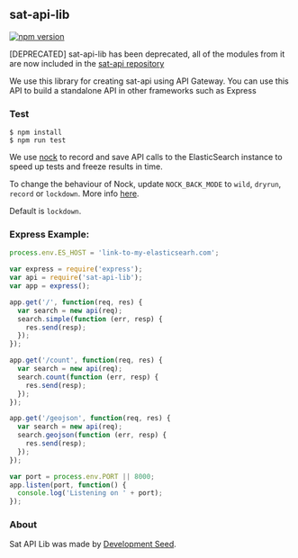 ## sat-api-lib

[![npm version](https://badge.fury.io/js/sat-api-lib.svg)](http://badge.fury.io/js/sat-api-lib)

[DEPRECATED] sat-api-lib has been deprecated, all of the modules from it are now included in the [sat-api repository](https://github.com/sat-utils/sat-api)


We use this library for creating sat-api using API Gateway. You can use this API to build a standalone API in other frameworks such as Express

### Test

    $ npm install
    $ npm run test

We use [nock](https://github.com/node-nock/nock) to record and save API calls to the ElasticSearch instance to speed up tests and freeze results in time.

To change the behaviour of Nock, update `NOCK_BACK_MODE` to `wild`, `dryrun`, `record` or `lockdown`. More info [here](https://github.com/node-nock/nock#modes).

Default is `lockdown`.


### Express Example:

```js
process.env.ES_HOST = 'link-to-my-elasticsearh.com';

var express = require('express');
var api = require('sat-api-lib');
var app = express();

app.get('/', function(req, res) {
  var search = new api(req);
  search.simple(function (err, resp) {
    res.send(resp);
  });
});

app.get('/count', function(req, res) {
  var search = new api(req);
  search.count(function (err, resp) {
    res.send(resp);
  });
});

app.get('/geojson', function(req, res) {
  var search = new api(req);
  search.geojson(function (err, resp) {
    res.send(resp);
  });
});

var port = process.env.PORT || 8000;
app.listen(port, function() {
  console.log('Listening on ' + port);
});
```

### About
Sat API Lib was made by [Development Seed](http://developmentseed.org).
